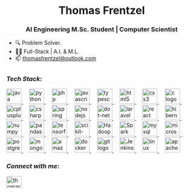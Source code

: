 <h1 align="center">Thomas Frentzel
<h3 align="center">AI Engineering M.Sc. Student | Computer Scientist </h3>


- 🔍 Problem Solver.
- 🧑‍💻 Full-Stack | A.I. & M.L.
- 📫 thomasfrentzel@outlook.com

##

### _Tech Stack_:

<div align="left">
  <a href="https://www.java.com/" target="_blank">
    <img src="https://cdn.jsdelivr.net/gh/devicons/devicon/icons/java/java-original.svg" height="40" alt="java logo" />
  </a>
  <img width="12" />
  <a href="https://www.python.org/" target="_blank">
    <img src="https://cdn.jsdelivr.net/gh/devicons/devicon/icons/python/python-original.svg" height="40" alt="python logo" />
  </a>
  <img width="12" />
  <a href="https://www.php.net/" target="_blank">
    <img src="https://skillicons.dev/icons?i=php" height="40" alt="php logo" />
  </a>
  <img width="12" />
  <a href="https://developer.mozilla.org/en-US/docs/Web/JavaScript" target="_blank">
    <img src="https://skillicons.dev/icons?i=js" height="40" alt="javascript logo" />
  </a>
  <img width="12" />
  <a href="https://www.typescriptlang.org/" target="_blank">
    <img src="https://skillicons.dev/icons?i=ts" height="40" alt="typescript logo" />
  </a>
  <img width="12" />
  <a href="https://developer.mozilla.org/en-US/docs/Web/HTML" target="_blank">
    <img src="https://skillicons.dev/icons?i=html" height="40" alt="html5 logo" />
  </a>
  <img width="12" />
  <a href="https://developer.mozilla.org/en-US/docs/Web/CSS" target="_blank">
    <img src="https://skillicons.dev/icons?i=css" height="40" alt="css3 logo" />
  </a>
  <img width="12" />
  <a href="https://www.cprogramming.com/tutorial/c-tutorial.html?inl=nv" target="_blank">
    <img src="https://skillicons.dev/icons?i=c" height="40" alt="c logo" />
  </a>
  <img width="12" />
  <a href="https://www.cplusplus.com/" target="_blank">
    <img src="https://skillicons.dev/icons?i=cpp" height="40" alt="cplusplus logo" />
  </a>
  <img width="12" />
  <a href="https://learn.microsoft.com/en-us/dotnet/csharp/" target="_blank">
    <img src="https://skillicons.dev/icons?i=cs" height="40" alt="csharp logo" />
  </a>
  <img width="12" />
  <a href="https://spring.io/" target="_blank">
    <img src="https://cdn.simpleicons.org/spring/6DB33F" height="40" alt="spring logo" />
  </a>
  <img width="12" />
  <a href="https://nodejs.org/" target="_blank">
    <img src="https://cdn.simpleicons.org/nodedotjs/339933" height="40" alt="nodejs logo" />
  </a>
  <img width="12" />
    <a href="https://learn.microsoft.com/pt-br/dotnet/" target="_blank">
  <img src="https://cdn.jsdelivr.net/gh/devicons/devicon/icons/dot-net/dot-net-original.svg" height="40" alt="dot-net logo"  />
</a>
  <img width="12" />
  <a href="https://laravel.com/" target="_blank">
    <img src="https://cdn.simpleicons.org/laravel/FF2D20" height="40" alt="laravel logo" />
  </a>
  <img width="12" />
  <a href="https://reactjs.org/" target="_blank">
    <img src="https://cdn.simpleicons.org/react/61DAFB" height="40" alt="react logo" />
  </a>
  <img width="12" />
  <a href="https://hibernate.org/" target="_blank">
    <img src="https://cdn.simpleicons.org/hibernate/59666C" height="40" alt="hibernate logo" />
  </a>
  <img width="12" />
  <a href="https://numpy.org/" target="_blank">
    <img src="https://cdn.jsdelivr.net/gh/devicons/devicon/icons/numpy/numpy-original.svg" height="40" alt="numpy logo" />
  </a>
  <img width="12" />
  <a href="https://pandas.pydata.org/" target="_blank">
    <img src="https://cdn.jsdelivr.net/gh/devicons/devicon/icons/pandas/pandas-original.svg" height="40" alt="pandas logo" />
  </a>
  <img width="12" />
  <a href="https://www.tensorflow.org/" target="_blank">
    <img src="https://cdn.jsdelivr.net/gh/devicons/devicon/icons/tensorflow/tensorflow-original.svg" height="40" alt="tensorflow logo" />
  </a>
  <img width="12" />
  <a href="https://scikit-learn.org/" target="_blank">
    <img src="https://cdn.jsdelivr.net/gh/devicons/devicon@latest/icons/scikitlearn/scikitlearn-original.svg" height="40" alt="scikit-learn logo" />
  </a>
  <img width="12" />
  <a href="https://hadoop.apache.org/" target="_blank">
    <img src="https://icon.icepanel.io/Technology/svg/Apache-Hadoop.svg" height="40" alt="Hadoop logo" />
  </a>
  <img width="12" />
  <a href="https://spark.apache.org/" target="_blank">
    <img src="https://cdn.jsdelivr.net/gh/devicons/devicon@latest/icons/apachespark/apachespark-original.svg" height="40" alt="Spark logo" />
  </a>
  <img width="12" />
  <a href="https://www.mysql.com/" target="_blank">
    <img src="https://skillicons.dev/icons?i=mysql" height="40" alt="mysql logo" />
  </a>
  <img width="12" />
  <a href="https://www.microsoft.com/en-us/sql-server" target="_blank">
    <img src="https://cdn.jsdelivr.net/gh/devicons/devicon@latest/icons/microsoftsqlserver/microsoftsqlserver-original.svg" height="40" alt="microsoftsqlserver logo" />
  </a>
  <img width="12" />
  <a href="https://www.postgresql.org/" target="_blank">
    <img src="https://cdn.jsdelivr.net/gh/devicons/devicon/icons/postgresql/postgresql-original.svg" height="40" alt="postgresql logo" />
  </a>
  <img width="12" />
  <a href="https://www.mongodb.com/" target="_blank">
    <img src="https://cdn.simpleicons.org/mongodb/47A248" height="40" alt="mongodb logo" />
  </a>
  <img width="12" />
  <a href="https://aws.amazon.com/" target="_blank">
    <img src="https://skillicons.dev/icons?i=aws" height="40" alt="amazonwebservices logo" />
  </a>
  <img width="12" />
  <a href="https://www.docker.com/" target="_blank">
    <img src="https://skillicons.dev/icons?i=docker" height="40" alt="docker logo" />
  </a>
  <img width="12" />
  <a href="https://git-scm.com/" target="_blank">
    <img src="https://cdn.jsdelivr.net/gh/devicons/devicon/icons/git/git-original.svg" height="40" alt=" git logo" />
  </a>
  <img width="12" />
  <a href="https://www.jenkins.io/" target="_blank">
    <img src="https://www.vectorlogo.zone/logos/jenkins/jenkins-icon.svg" height="40" alt="Jenkins logo" />
  </a>
  <img width="12" />
  <a href="https://www.kernel.org/" target="_blank">
    <img src="https://cdn.jsdelivr.net/gh/devicons/devicon/icons/linux/linux-original.svg" height="40" alt="linux logo" />
  </a>
  <img width="12" />
  <a href="https://maven.apache.org/" target="_blank">
    <img src="https://cdn.simpleicons.org/apachemaven/C71A36" height="40" alt="apachemaven logo" />
  </a>
</div>

### _Connect with me:_

<p align="left">
<a href="https://linkedin.com/in/thomas-frentzel" target="blank"><img align="center" src="https://raw.githubusercontent.com/rahuldkjain/github-profile-readme-generator/master/src/images/icons/Social/linked-in-alt.svg" alt="thomas-frentzel" height="30" width="40" /></a>
</p>
